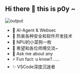 ## Hi there 👋 this is p0y ~

<!--
**yuanweipeifang/yuanweipeifang** is a ✨ _special_ ✨ repository because its `README.md` (this file) appears on your GitHub profile.

Here are some ideas to get you started:
-->
![output](https://github.com/user-attachments/assets/87a65bf1-8e60-46e1-8a15-f10153caae99)

- 🔭 AI-Agent & Websec
- 🌱 热衷各种安全和软件开发技术
- 👯 NPU的小菜狗一枚
- 🤔 希望和各位师傅交流~
- 💬 Ask me about any
- ⚡ Fun fact: u know?……
- ✨ VSCode深度沉迷者
